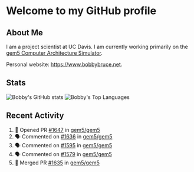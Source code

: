 # Welcome to my GitHub profile

## About Me

I am a project scientist at UC Davis. I am currently working primarily on the [gem5 Computer Architecture Simulator](https://github.com/gem5).

Personal website: <https://www.bobbybruce.net>.

## Stats

![Bobby's GitHub stats](https://github-readme-stats.vercel.app/api?username=bobbyrbruce&show_icons=true&theme=responsive&include_all_commits=true&count_private=true&show=reviews&disable_animations=true)
![Bobby's Top Languages ](https://github-readme-stats.vercel.app/api/top-langs/?username=bobbyrbruce&layout=compact&theme=responsive&count_private=true&langs_count=10&disable_animations=true)

## Recent Activity

<!--START_SECTION:activity-->
1. 💪 Opened PR [#1647](https://github.com/gem5/gem5/pull/1647) in [gem5/gem5](https://github.com/gem5/gem5)
2. 🗣 Commented on [#1636](https://github.com/gem5/gem5/pull/1636#issuecomment-2401900472) in [gem5/gem5](https://github.com/gem5/gem5)
3. 🗣 Commented on [#1595](https://github.com/gem5/gem5/pull/1595#issuecomment-2400665702) in [gem5/gem5](https://github.com/gem5/gem5)
4. 🗣 Commented on [#1579](https://github.com/gem5/gem5/pull/1579#issuecomment-2400133202) in [gem5/gem5](https://github.com/gem5/gem5)
5. 🎉 Merged PR [#1635](https://github.com/gem5/gem5/pull/1635) in [gem5/gem5](https://github.com/gem5/gem5)
<!--END_SECTION:activity-->
